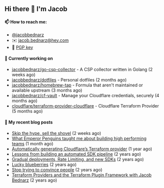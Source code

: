 ## Hi there 👋 I'm Jacob

#### 📫 How to reach me:

- [@jacobbednarz](https://twitter.com/jacobbednarz)
- ✉️ jacob.bednarz@hey.com
- 🔐 [PGP key](https://keybase.io/jacobbednarz/pgp_keys.asc)

#### 👷 Currently working on


- [jacobbednarz/go-csp-collector](https://github.com/jacobbednarz/go-csp-collector) - A CSP collector written in Golang (2 weeks ago)
- [jacobbednarz/dotfiles](https://github.com/jacobbednarz/dotfiles) - Personal dotfiles (2 months ago)
- [jacobbednarz/homebrew-tap](https://github.com/jacobbednarz/homebrew-tap) - Formula that aren&#39;t maintained or available upstream (3 months ago)
- [jacobbednarz/cf-vault](https://github.com/jacobbednarz/cf-vault) - Manage your Cloudflare credentials, securely (4 months ago)
- [cloudflare/terraform-provider-cloudflare](https://github.com/cloudflare/terraform-provider-cloudflare) - Cloudflare Terraform Provider (5 months ago)

#### 📜 My recent blog posts


- [Skip the hype, sell the shovel](https://jacobbednarz.com/skip-the-hype-sell-the-shovel) (2 weeks ago)
- [What Emperor Penguins taught me about building high performing teams](https://jacobbednarz.com/what-emperor-penguins-taught-me-about-building-high-performing-teams) (1 month ago)
- [Automatically generating Cloudflare’s Terraform provider](https://jacobbednarz.com/automatically-generating-cloudflare-s-terraform-provider) (1 year ago)
- [Lessons from building an automated SDK pipeline](https://jacobbednarz.com/lessons-from-building-an-automated-sdk-pipeline) (2 years ago)
- [Gradual deployments, Rate Limiting, and new SDKs](https://jacobbednarz.com/new-tools-for-production-safety-gradual-deployments-and-new-sdks) (2 years ago)
- [Lucky blueberries](https://jacobbednarz.com/lucky-blueberries) (2 years ago)
- [Stop trying to convince people](https://jacobbednarz.com/stop-trying-to-convince-people) (2 years ago)
- [Terraform Providers and the Terraform Plugin Framework with Jacob Bednarz](https://jacobbednarz.com/terraform-providers-and-the-terraform-plugin-framework-with-jacob-bednarz) (2 years ago)
